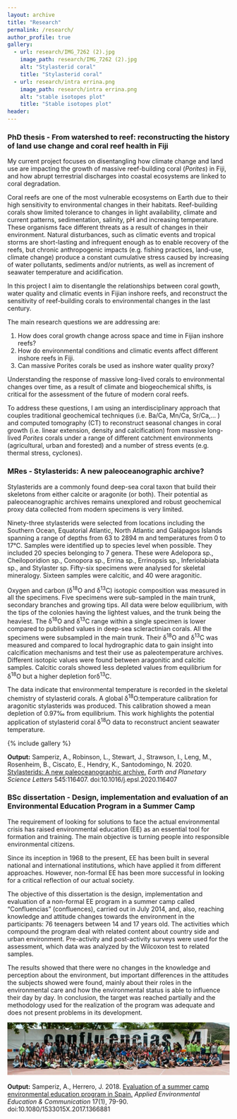 ```yaml
---
layout: archive
title: "Research"
permalink: /research/
author_profile: true
gallery:
  - url: research/IMG_7262 (2).jpg
    image_path: research/IMG_7262 (2).jpg
    alt: "Stylasterid coral"
    title: "Stylasterid coral"
  - url: research/intra errina.png
    image_path: research/intra errina.png
    alt: "stable isotopes plot"
    title: "Stable isotopes plot"
header:
---
```


<h3>PhD thesis - From watershed to reef: reconstructing the history of land use change and coral reef health in Fiji</h3> 

My current project focuses on disentangling how climate change and land use are impacting the growth of massive reef-building coral (<i>Porites</i>) in Fiji, and how abrupt terrestrial discharges into coastal ecosystems are linked to coral degradation.

Coral reefs are one of the most vulnerable ecosystems on Earth due to their high sensitivity to environmental changes in their habitats. Reef-building corals show limited tolerance to changes in light availability, climate and current patterns, sedimentation, salinity, pH and increasing temperature. These organisms face different threats as a result of changes in their environment. Natural disturbances, such as climatic events and tropical storms are short-lasting and infrequent enough as to enable recovery of the reefs, but chronic anthropogenic impacts (e.g. fishing practices, land-use, climate change) produce a constant cumulative stress caused by increasing of water pollutants, sediments and/or nutrients, as well as increment of seawater temperature and acidification. 

In this project I aim to disentangle the relationships between coral gowth, water quality and climatic events in Fijian inshore reefs, and reconstruct the sensitivity of reef-building corals to environmental changes in the last century. 

The main research questions we are addressing are: 
  1.	How does coral growth change across space and time in Fijian inshore reefs?
  2.	How do environmental conditions and climatic events affect different inshore reefs in Fiji. 
  3.	Can massive Porites corals be used as inshore water quality proxy?

Understanding the response of massive long-lived corals to environmental changes over time, as a result of climate and biogeochemical shifts, is critical for the assessment of the future of modern coral reefs. 

To address these questions, I am using an interdisciplinary approach that couples traditional geochemical techniques (i.e. Ba/Ca, Mn/Ca, Sr/Ca,… ) and computed tomography (CT) to reconstruct seasonal changes in coral growth (i.e. linear extension, density and calcification) from massive long-lived <i>Porites</i> corals under a range of different catchment environments (agricultural, urban and forested) and a number of stress events (e.g. thermal stress, cyclones).


<h3>MRes - Stylasterids: A new paleoceanographic archive?</h3>

Stylasterids are a commonly found deep-sea coral taxon that build their skeletons from either calcite or aragonite (or both). Their potential as paleoceanographic archives remains unexplored and robust geochemical proxy data collected from modern specimens is very limited. 

Ninety-three stylasterids were selected from locations including the Southern Ocean, Equatorial Atlantic, North Atlantic and Galápagos Islands spanning a range of depths from 63 to 2894 m and temperatures from 0 to 17°C. Samples were identified up to species level when possible. They included 20 species belonging to 7 genera. These were Adelopora sp., Cheiloporidion sp., Conopora sp., Errina sp., Errinopsis sp., Inferiolabiata sp., and Stylaster sp. Fifty-six specimens were analysed for skeletal mineralogy. Sixteen samples were calcitic, and 40 were aragonitic. 

Oxygen and carbon (δ<sup>18</sup>O and δ<sup>13</sup>C) isotopic composition was measured in all the specimens. Five specimens were sub-sampled in the main trunk, secondary branches and growing tips. All data were below equilibrium, with the tips of the colonies having the lightest values, and the trunk being the heaviest. The δ<sup>18</sup>O and δ<sup>13</sup>C range within a single specimen is lower compared to published values in deep-sea scleractinian corals. All the specimens were subsampled in the main trunk. Their δ<sup>18</sup>O and δ<sup>13</sup>C was measured and compared to local hydrographic data to gain insight into calcification mechanisms and test their use as paleotemperature archives. Different isotopic values were found between aragonitic and calcitic samples. Calcitic corals showed less depleted values from equilibrium for δ<sup>18</sup>O but a higher depletion forδ<sup>13</sup>C. 

<p>The data indicate that environmental temperature is recorded in the skeletal chemistry of stylasterid corals. A global δ<sup>18</sup>O:temperature calibration for aragonitic stylasterids was produced. This calibration showed a mean depletion of 0.97‰ from equilibrium. This work highlights the potential application of stylasterid coral δ<sup>18</sup>O data to reconstruct ancient seawater temperature.</p>

{% include gallery %}
  
<b>Output:</b> Samperiz, A., Robinson, L., Stewart, J., Strawson, I., Leng, M., Rosenheim, B., Ciscato, E., Hendry, K., Santodomingo, N. 2020.  <a href='https://doi.org/10.1016/j.epsl.2020.116407'>Stylasterids: A new paleoceanographic archive.</a> <i>Earth and Planetary Science Letters</i> 545:116407. doi:10.1016/j.epsl.2020.116407


<h3>BSc dissertation - Design, implementation and evaluation of an Environmental Education Program in a Summer Camp</h3>

The requirement of looking for solutions to face the actual environmental crisis has raised environmental education (EE) as an essential tool for formation and training. The main objective is turning people into responsible environmental citizens. 

Since its inception in 1968 to the present, EE has been built in several national and international institutions, which have applied it from different approaches. However, non-formal EE has been more successful in looking for a critical reflection of our actual society. 

The objective of this dissertation is the design, implementation and evaluation of a non-formal EE program in a summer camp called “Confluencias” (confluences), carried out in July 2014, and, also, reaching knowledge and attitude changes towards the environment in the participants: 76 teenagers between 14 and 17 years old. The activities which compound the program deal with related content about country side and urban environment. Pre-activity and post-activity surveys were used for the assessment, which data was analyzed by the Wilcoxon test to related samples. 

The results showed that there were no changes in the knowledge and perception about the environment, but important differences in the attitudes the subjects showed were found, mainly about their roles in the environmental care and how the environmental status is able to influence their day by day. In conclusion, the target was reached partially and the methodology used for the realization of the program was adequate and does not present problems in its development.

![](/images/research/condflu.png)

<b>Output:</b> Samperiz, A., Herrero, J. 2018.  <a href='https://doi.org/10.1080/1533015X.2017.1366881'>Evaluation of a summer camp environmental education program in Spain.</a> <i>Applied Environmental Education & Communication</i> 17(1), 79-90. doi:10.1080/1533015X.2017.1366881
<nbsp>
